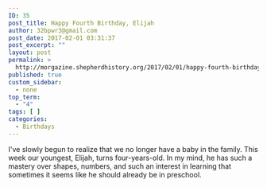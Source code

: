 ```yaml
---
ID: 35
post_title: Happy Fourth Birthday, Elijah
author: 32bpwr3@gmail.com
post_date: 2017-02-01 03:31:37
post_excerpt: ""
layout: post
permalink: >
  http://morgazine.shepherdhistory.org/2017/02/01/happy-fourth-birthday-elijah/
published: true
custom_sidebar:
  - none
top_term:
  - "4"
tags: [ ]
categories:
  - Birthdays
---
```

<p>I've slowly begun to realize that we no longer have a baby in the family. This week our youngest, Elijah, turns four-years-old. In my mind, he has such a mastery over shapes, numbers, and such an interest in learning that sometimes it seems like he should already be in preschool.</p>